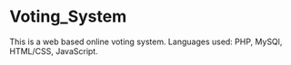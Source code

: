 # Voting_System
This is a web based online voting system.
Languages used: PHP, MySQl, HTML/CSS, JavaScript.
